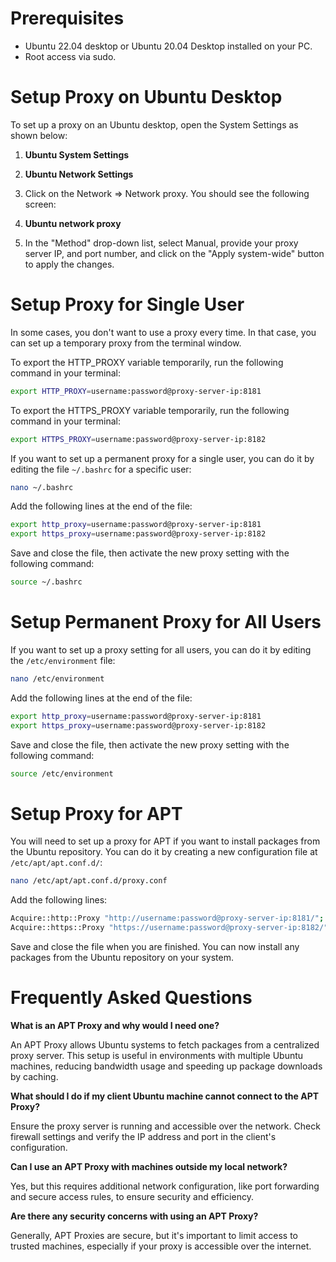 # Prerequisites

- Ubuntu 22.04 desktop or Ubuntu 20.04 Desktop installed on your PC.
- Root access via sudo.

# Setup Proxy on Ubuntu Desktop

To set up a proxy on an Ubuntu desktop, open the System Settings as shown below:

1. **Ubuntu System Settings**

2. **Ubuntu Network Settings**

3. Click on the Network => Network proxy. You should see the following screen:

4. **Ubuntu network proxy**

5. In the "Method" drop-down list, select Manual, provide your proxy server IP, and port number, and click on the "Apply system-wide" button to apply the changes.

# Setup Proxy for Single User

In some cases, you don't want to use a proxy every time. In that case, you can set up a temporary proxy from the terminal window.

To export the HTTP_PROXY variable temporarily, run the following command in your terminal:

```bash
export HTTP_PROXY=username:password@proxy-server-ip:8181
```

To export the HTTPS_PROXY variable temporarily, run the following command in your terminal:

```bash
export HTTPS_PROXY=username:password@proxy-server-ip:8182
```

If you want to set up a permanent proxy for a single user, you can do it by editing the file `~/.bashrc` for a specific user:

```bash
nano ~/.bashrc
```

Add the following lines at the end of the file:

```bash
export http_proxy=username:password@proxy-server-ip:8181
export https_proxy=username:password@proxy-server-ip:8182
```

Save and close the file, then activate the new proxy setting with the following command:

```bash
source ~/.bashrc
```

# Setup Permanent Proxy for All Users

If you want to set up a proxy setting for all users, you can do it by editing the `/etc/environment` file:

```bash
nano /etc/environment
```

Add the following lines at the end of the file:

```bash
export http_proxy=username:password@proxy-server-ip:8181
export https_proxy=username:password@proxy-server-ip:8182
```

Save and close the file, then activate the new proxy setting with the following command:

```bash
source /etc/environment
```

# Setup Proxy for APT

You will need to set up a proxy for APT if you want to install packages from the Ubuntu repository. You can do it by creating a new configuration file at `/etc/apt/apt.conf.d/`:

```bash
nano /etc/apt/apt.conf.d/proxy.conf
```

Add the following lines:

```bash
Acquire::http::Proxy "http://username:password@proxy-server-ip:8181/";
Acquire::https::Proxy "https://username:password@proxy-server-ip:8182/";
```

Save and close the file when you are finished. You can now install any packages from the Ubuntu repository on your system.

# Frequently Asked Questions

**What is an APT Proxy and why would I need one?**

An APT Proxy allows Ubuntu systems to fetch packages from a centralized proxy server. This setup is useful in environments with multiple Ubuntu machines, reducing bandwidth usage and speeding up package downloads by caching.

**What should I do if my client Ubuntu machine cannot connect to the APT Proxy?**

Ensure the proxy server is running and accessible over the network. Check firewall settings and verify the IP address and port in the client's configuration.

**Can I use an APT Proxy with machines outside my local network?**

Yes, but this requires additional network configuration, like port forwarding and secure access rules, to ensure security and efficiency.

**Are there any security concerns with using an APT Proxy?**

Generally, APT Proxies are secure, but it's important to limit access to trusted machines, especially if your proxy is accessible over the internet.
```

